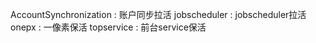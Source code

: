 AccountSynchronization : 账户同步拉活
jobscheduler : jobscheduler拉活
onepx : 一像素保活
topservice : 前台service保活
